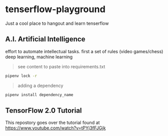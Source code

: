 # tenserflow-playground
Just a cool place to hangout and learn tenserflow

## A.I. Artificial Intelligence
effort to automate intellectual tasks.
first a set of rules (video games/chess)
deep learning, machine learning

>see content to paste into requirements.txt
```bash
pipenv lock -r
```

>adding a dependency
```bash
pipenv install dependency_name
```

## TensorFlow 2.0 Tutorial
This repostory goes over the tutorial found at 
https://www.youtube.com/watch?v=tPYj3fFJGjk
